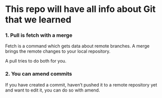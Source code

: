 # This repo will have all info about Git that we learned
### 1. Pull is fetch with a merge
Fetch is a command which gets data about remote branches. A merge brings the remote changes to your local repository.

A pull tries to do both for you.

### 2. You can amend commits
If you have created a commit, haven’t pushed it to a remote repository yet and want to edit it, you can do so with amend.
